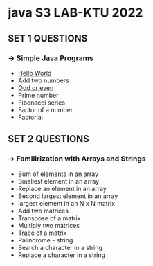 # java S3 LAB-KTU  2022

## SET 1 QUESTIONS
### -> Simple Java Programs

* [Hello World](SET%201/HelloWorld.java)
* Add two numbers
* [Odd or even](SET%201/OddorEven.java)
* Prime number
* Fibonacci series
* Factor of a number
* Factorial 

## SET 2 QUESTIONS
### -> Familirization with Arrays and Strings

* Sum of elements in an array
* Smallest element in an array
* Replace an element in an array
* Second largest element in an array
* largest element in an N x N matrix
* Add two matrices
* Transpose of a matrix
* Multiply two matrices
* Trace of a matrix
* Palindrome - string
* Search a character in a string
* Replace a character in a string
